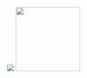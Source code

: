 <div style="display: inline"><img src = "https://media.giphy.com/media/MaanSp2Au4mhO64901/giphy.gif"> <img style="height: 150px" src=""></div>
